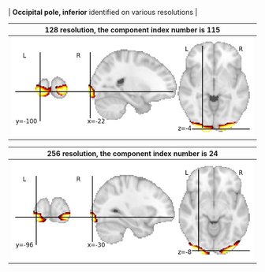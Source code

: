 


| **Occipital pole, inferior** identified on various resolutions |

| 128 resolution, the component index number is 115|  
|:---:|  
| ![Component 128](../128/final/115.jpg "From component 128: Occipital pole, inferior") |

| 256 resolution, the component index number is 24|  
|:---:|  
| ![Component 256](../256/final/24.jpg "From component 256: Occipital pole, inferior") |